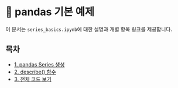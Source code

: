# 🐼 pandas  기본 예제

이 문서는 `series_basics.ipynb`에 대한 설명과 개별 항목 링크를 제공합니다.

## 목차
- [1. pandas Series 생성](#1-pandas-series-생성)
- [2. describe() 함수](#2-describe-함수)
- [3. 전체 코드 보기](#3-전체-코드-ipynb)